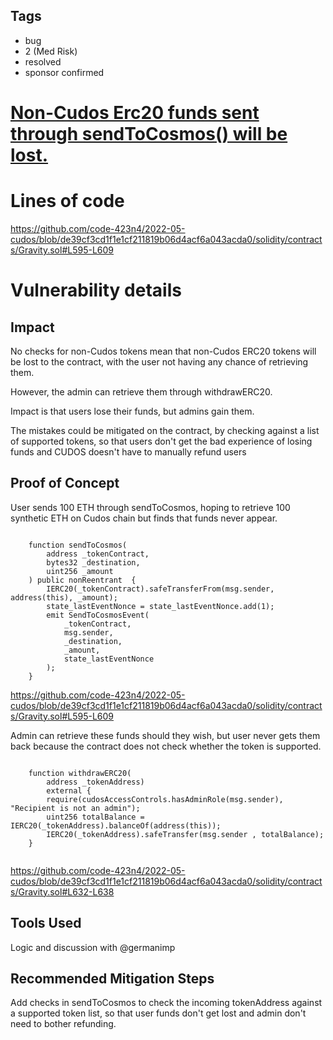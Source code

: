 ## Tags

- bug
- 2 (Med Risk)
- resolved
- sponsor confirmed

# [Non-Cudos Erc20 funds sent through sendToCosmos() will be lost.](https://github.com/code-423n4/2022-05-cudos-findings/issues/58) 

# Lines of code

https://github.com/code-423n4/2022-05-cudos/blob/de39cf3cd1f1e1cf211819b06d4acf6a043acda0/solidity/contracts/Gravity.sol#L595-L609


# Vulnerability details

## Impact

No checks for non-Cudos tokens mean that non-Cudos ERC20 tokens will be lost to the contract, with the user not having any chance of retrieving them.

However, the admin can retrieve them through withdrawERC20.

Impact is that users lose their funds, but admins gain them.

The mistakes could be mitigated on the contract, by checking against a list of supported tokens, so that users don't get the bad experience of losing funds and CUDOS doesn't have to manually refund users

## Proof of Concept

User sends 100 ETH through sendToCosmos, hoping to retrieve 100 synthetic ETH on Cudos chain but finds that funds never appear.


```

	function sendToCosmos(
		address _tokenContract,
		bytes32 _destination,
		uint256 _amount
	) public nonReentrant  {
		IERC20(_tokenContract).safeTransferFrom(msg.sender, address(this), _amount);
		state_lastEventNonce = state_lastEventNonce.add(1);
		emit SendToCosmosEvent(
			_tokenContract,
			msg.sender,
			_destination,
			_amount,
			state_lastEventNonce
		);
	}

```

https://github.com/code-423n4/2022-05-cudos/blob/de39cf3cd1f1e1cf211819b06d4acf6a043acda0/solidity/contracts/Gravity.sol#L595-L609

Admin can retrieve these funds should they wish, but user never gets them back because the contract does not check whether the token is supported.

```

	function withdrawERC20(
		address _tokenAddress) 
		external {
		require(cudosAccessControls.hasAdminRole(msg.sender), "Recipient is not an admin");
		uint256 totalBalance = IERC20(_tokenAddress).balanceOf(address(this));
		IERC20(_tokenAddress).safeTransfer(msg.sender , totalBalance);
	}


```




https://github.com/code-423n4/2022-05-cudos/blob/de39cf3cd1f1e1cf211819b06d4acf6a043acda0/solidity/contracts/Gravity.sol#L632-L638

## Tools Used
Logic and discussion with @germanimp

## Recommended Mitigation Steps

Add checks in sendToCosmos to check the incoming tokenAddress against a supported token list, so that user funds don't get lost and admin don't need to bother refunding.

